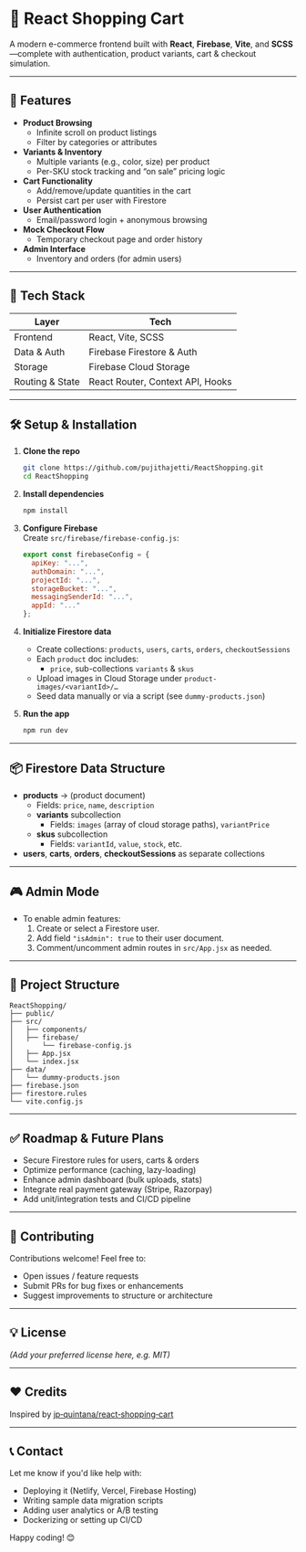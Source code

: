 # 🛒 React Shopping Cart

A modern e-commerce frontend built with **React**, **Firebase**, **Vite**, and **SCSS**—complete with authentication, product variants, cart & checkout simulation.

---

## 🚀 Features

- **Product Browsing**
  - Infinite scroll on product listings
  - Filter by categories or attributes
- **Variants & Inventory**
  - Multiple variants (e.g., color, size) per product
  - Per-SKU stock tracking and “on sale” pricing logic
- **Cart Functionality**
  - Add/remove/update quantities in the cart
  - Persist cart per user with Firestore
- **User Authentication**
  - Email/password login + anonymous browsing
- **Mock Checkout Flow**
  - Temporary checkout page and order history
- **Admin Interface**
  - Inventory and orders (for admin users)

---

## 🔧 Tech Stack

| Layer              | Tech             |
|-------------------|------------------|
| Frontend          | React, Vite, SCSS |
| Data & Auth       | Firebase Firestore & Auth |
| Storage           | Firebase Cloud Storage |
| Routing & State   | React Router, Context API, Hooks |

---

## 🛠️ Setup & Installation

1. **Clone the repo**  
   ```bash
   git clone https://github.com/pujithajetti/ReactShopping.git
   cd ReactShopping
   ```

2. **Install dependencies**  
   ```bash
   npm install
   ```

3. **Configure Firebase**  
   Create `src/firebase/firebase-config.js`:
   ```js
   export const firebaseConfig = {
     apiKey: "...",
     authDomain: "...",
     projectId: "...",
     storageBucket: "...",
     messagingSenderId: "...",
     appId: "..."
   };
   ```

4. **Initialize Firestore data**  
   - Create collections: `products`, `users`, `carts`, `orders`, `checkoutSessions`
   - Each `product` doc includes:
     - `price`, sub-collections `variants` & `skus`
   - Upload images in Cloud Storage under `product-images/<variantId>/…`
   - Seed data manually or via a script (see `dummy-products.json`)

5. **Run the app**  
   ```bash
   npm run dev
   ```

---

## 📦 Firestore Data Structure

- **products** → (product document)
  - Fields: `price`, `name`, `description`
  - **variants** subcollection
    - Fields: `images` (array of cloud storage paths), `variantPrice`
  - **skus** subcollection
    - Fields: `variantId`, `value`, `stock`, etc.
- **users**, **carts**, **orders**, **checkoutSessions** as separate collections

---

## 🎮 Admin Mode

- To enable admin features:
  1. Create or select a Firestore user.
  2. Add field `"isAdmin": true` to their user document.
  3. Comment/uncomment admin routes in `src/App.jsx` as needed.

---

## 🧩 Project Structure

```
ReactShopping/
├── public/
├── src/
│   ├── components/
│   ├── firebase/
│       └── firebase-config.js
│   ├── App.jsx
│   └── index.jsx
├── data/
│   └── dummy-products.json
├── firebase.json
├── firestore.rules
└── vite.config.js
```

---

## ✅ Roadmap & Future Plans

- Secure Firestore rules for users, carts & orders
- Optimize performance (caching, lazy-loading)
- Enhance admin dashboard (bulk uploads, stats)
- Integrate real payment gateway (Stripe, Razorpay)
- Add unit/integration tests and CI/CD pipeline

---

## 👐 Contributing

Contributions welcome! Feel free to:

- Open issues / feature requests
- Submit PRs for bug fixes or enhancements
- Suggest improvements to structure or architecture

---

## 💡 License

*(Add your preferred license here, e.g. MIT)*

---

## ❤️ Credits

Inspired by [jp‑quintana/react‑shopping‑cart](https://github.com/jp-quintana/react-shopping-cart)

---

## 📞 Contact

Let me know if you'd like help with:

- Deploying it (Netlify, Vercel, Firebase Hosting)
- Writing sample data migration scripts
- Adding user analytics or A/B testing
- Dockerizing or setting up CI/CD

Happy coding! 😊
